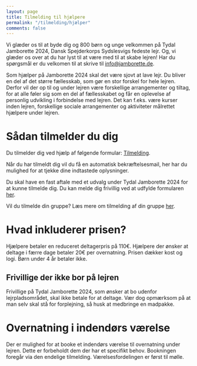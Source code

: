 ```yaml
---
layout: page
title: Tilmelding til hjælpere
permalink: "/tilmelding/hjælper"
comments: false
---
```


Vi glæder os til at byde dig og 800 børn og unge velkommen på Tydal Jamborette 2024, Dansk Spejderkorps Sydslesvigs fedeste lejr.
Og, vi glæder os over at du har lyst til at være  med til at skabe lejren!
Har du spørgsmål er du velkomen til at skrive til [info@jamborette.de](mailto:info@jamborette.de).

Som hjælper på Jamborette 2024 skal det være sjovt at lave lejr. 
Du bliver en del af det større fællesskab, som gør en stor forskel for hele lejren. 
Derfor vil der op til og under lejren være forskellige arrangementer og tiltag, for at alle føler sig som en del af fællesskabet og får en oplevelse af personlig udvikling i forbindelse med lejren. 
Det kan f.eks. være kurser inden lejren, forskellige sociale arrangementer og aktiviteter målrettet hjælpere under lejren.

# Sådan tilmelder du dig
Du tilmelder dig ved hjælp af følgende formular: [Tilmelding](/tilmelding/hjælper-endelig-tilmelding).
<!-- Den endelige tilmelding for hjælper åbner snart.
Du kan stadig forhåndstilmelde dig her: [Forhåndstilmelding](/tilmelding/hjælper-forhåndstilmelding). -->
Når du har tilmeldt dig vil du få en automatisk bekræftelsesmail, her har du mulighed for at tjekke dine indtastede oplysninger.

Du skal have en fast aftale med et udvalg under Tydal Jamborette 2024 for at kunne tilmelde dig.
Du kan melde dig frivillig ved at udfylde formularen [her](/bliv-hjaelper/).

Vil du tilmelde din gruppe? Læs mere om tilmelding af din gruppe [her](/tilmelding/).

# Hvad inkluderer prisen?
Hjælpere betaler en reduceret deltagerpris på 110€.
Hjælpere der ønsker at deltage i færre dage betaler 20€ per overnatning.
Prisen dækker kost og logi.
Børn under 4 år betaler ikke.

## Frivillige der ikke bor på lejren
Frivillige på Tydal Jamborette 2024, som ønsker at bo udenfor lejrpladsområdet, skal ikke betale for at deltage. Vær dog opmærksom på at man selv skal stå for forplejning, så husk at medbringe en madpakke.

# Overnatning i indendørs værelse
Der er mulighed for at booke et indendørs værelse til overnatning under lejren.
Dette er forbeholdt dem der har et specifikt behov.
Bookningen foregår via den endelige tilmelding.
Værelsesfordelingen er først til mølle.